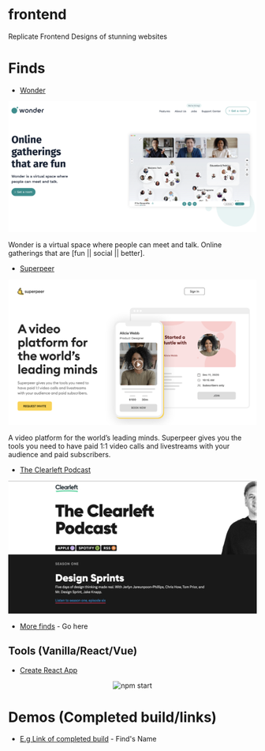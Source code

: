 # frontend
Replicate Frontend Designs of stunning websites

# Finds
- [Wonder](https://www.wonder.me/)


<p align='center'>
<img src='images/wonder.me.png' alt='wonder, site screenshot'>
</p>

Wonder is a virtual space where people can meet and talk.
Online gatherings that are [fun || social || better].

- [Superpeer](https://superpeer.com/)

<p align='center'>
<img src='images/superpeer.png' alt='superpeer, site screenshot'>
</p>

A video platform for the world’s leading minds.
Superpeer gives you the tools you need to have paid 1:1 video calls and livestreams with your audience and paid subscribers.


- [The Clearleft Podcast](https://podcast.clearleft.com/)

<p align='center'>
<img src='images/the_clearleft.png' alt='clearleft, site screenshot'>
</p>

- [More finds]() - Go here

## Tools (Vanilla/React/Vue)
- [Create React App](https://github.com/facebook/create-react-app/)

<p align='center'>
<img src='https://cdn.jsdelivr.net/gh/facebook/create-react-app@27b42ac7efa018f2541153ab30d63180f5fa39e0/screencast.svg' width='600' alt='npm start'>
</p>

# Demos (Completed build/links)
- [E.g Link of completed build]() - Find's Name
